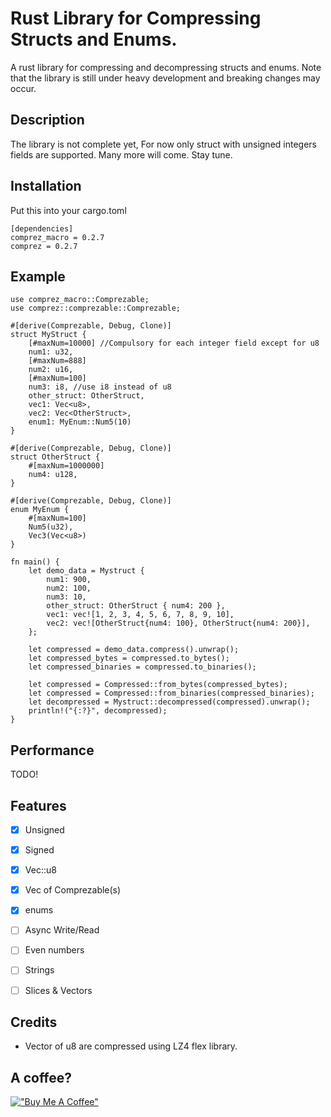 
# Rust Library for Compressing Structs and Enums.

A rust library for compressing and decompressing structs and enums.
Note that the library is still under heavy development and breaking changes may occur.

## Description
The library is not complete yet, For now only struct with unsigned integers fields are supported. Many more will come. Stay tune.


## Installation

Put this into your cargo.toml

```
[dependencies]
comprez_macro = 0.2.7
comprez = 0.2.7
```



## Example

```
use comprez_macro::Comprezable;
use comprez::comprezable::Comprezable;   

#[derive(Comprezable, Debug, Clone)]
struct MyStruct {
    [#maxNum=10000] //Compulsory for each integer field except for u8
    num1: u32,
    [#maxNum=888]
    num2: u16,
    [#maxNum=100]
    num3: i8, //use i8 instead of u8
    other_struct: OtherStruct,
    vec1: Vec<u8>,
    vec2: Vec<OtherStruct>,
    enum1: MyEnum::Num5(10)
}

#[derive(Comprezable, Debug, Clone)]
struct OtherStruct {
    #[maxNum=1000000]
    num4: u128,
}

#[derive(Comprezable, Debug, Clone)]
enum MyEnum {
    #[maxNum=100]
    Num5(u32),
    Vec3(Vec<u8>)
}

fn main() {
    let demo_data = Mystruct {
        num1: 900,
        num2: 100,
        num3: 10,
        other_struct: OtherStruct { num4: 200 },
        vec1: vec![1, 2, 3, 4, 5, 6, 7, 8, 9, 10],
        vec2: vec![OtherStruct{num4: 100}, OtherStruct{num4: 200}],
    };
    
    let compressed = demo_data.compress().unwrap();
    let compressed_bytes = compressed.to_bytes();
    let compressed_binaries = compressed.to_binaries();

    let compressed = Compressed::from_bytes(compressed_bytes);
    let compressed = Compressed::from_binaries(compressed_binaries);
    let decompressed = Mystruct::decompressed(compressed).unwrap();
    println!("{:?}", decompressed);
}
```
## Performance

TODO!


## Features

- [x] Unsigned 
- [x] Signed 
- [x] Vec::u8
- [x] Vec of Comprezable(s)
- [x] enums
- [ ] Async Write/Read 
- [ ] Even numbers
- [ ] Strings
- [ ] Slices & Vectors


## Credits

- Vector of u8 are compressed using LZ4 flex library.


## A coffee?
[!["Buy Me A Coffee"](https://www.buymeacoffee.com/assets/img/custom_images/orange_img.png)](https://www.buymeacoffee.com/najidnadri)